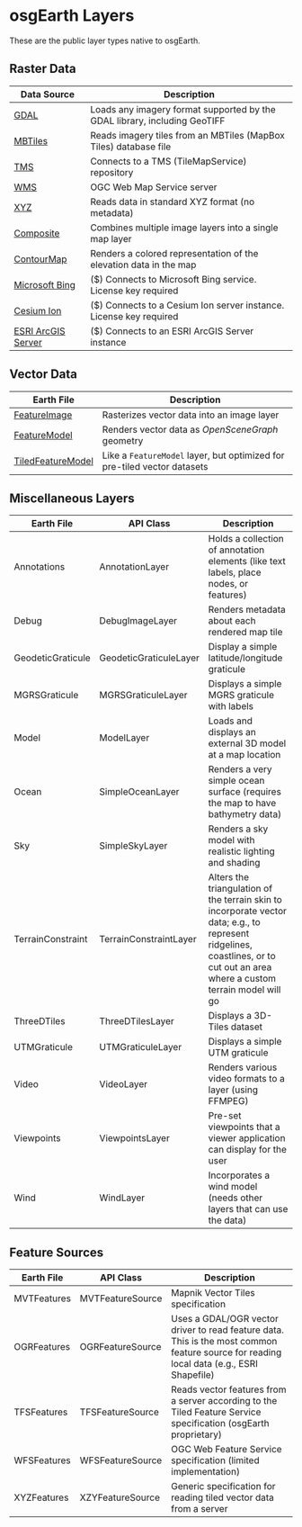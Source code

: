 # osgEarth Layers

These are the public layer types native to osgEarth.

## Raster Data

| Data Source | Description |
| ----------- | ------------|
| [GDAL](gdal.html) | Loads any imagery format supported by the GDAL library, including GeoTIFF |
| [MBTiles](mbtiles.html) | Reads imagery tiles from an MBTiles (MapBox Tiles) database file |
| [TMS](tms.html) | Connects to a TMS (TileMapService) repository |
| [WMS](wms.html) | OGC Web Map Service server |
| [XYZ](xyz.html) | Reads data in standard XYZ format (no metadata) |
| [Composite](composite.html) | Combines multiple image layers into a single map layer |
| [ContourMap](contourmap.html) | Renders a colored representation of the elevation data in the map |
| [Microsoft Bing](bing.html) | ($) Connects to Microsoft Bing service. License key required |
| [Cesium Ion](cesiumion.html) | ($) Connects to a Cesium Ion server instance. License key required |
| [ESRI ArcGIS Server](arcgis.html) | ($) Connects to an ESRI ArcGIS Server instance |


## Vector Data

| Earth File        | Description                                                  |
| ----------------- | ------------------------------------------------------------ |
| [FeatureImage](featureimage.html) | Rasterizes vector data into an image layer                   |
| [FeatureModel](featuremodel.html) | Renders vector data as *OpenSceneGraph* geometry             |
| [TiledFeatureModel](tiledfeaturemodel.html) | Like a `FeatureModel` layer, but optimized for pre-tiled vector datasets |



## Miscellaneous Layers

| Earth File        | API Class              | Description                                                  |
| ----------------- | ---------------------- | ------------------------------------------------------------ |
| Annotations       | AnnotationLayer        | Holds a collection of annotation elements (like text labels, place nodes, or features) |
| Debug             | DebugImageLayer        | Renders metadata about each rendered map tile                |
| GeodeticGraticule | GeodeticGraticuleLayer | Display a simple latitude/longitude graticule                |
| MGRSGraticule     | MGRSGraticuleLayer     | Displays a simple MGRS graticule with labels                 |
| Model             | ModelLayer             | Loads and displays an external 3D model at a map location    |
| Ocean             | SimpleOceanLayer       | Renders a very simple ocean surface (requires the map to have bathymetry data) |
| Sky               | SimpleSkyLayer         | Renders a sky model with realistic lighting and shading      |
| TerrainConstraint | TerrainConstraintLayer | Alters the triangulation of the terrain skin to incorporate vector data; e.g., to represent ridgelines, coastlines, or to cut out an area where a custom terrain model will go |
| ThreeDTiles       | ThreeDTilesLayer       | Displays a 3D-Tiles dataset                                  |
| UTMGraticule      | UTMGraticuleLayer      | Displays a simple UTM graticule                              |
| Video             | VideoLayer             | Renders various video formats to a layer (using FFMPEG)      |
| Viewpoints        | ViewpointsLayer        | Pre-set viewpoints that a viewer application can display for the user |
| Wind              | WindLayer              | Incorporates a wind model (needs other layers that can use the data) |



## Feature Sources

| Earth File  | API Class        | Description                                                  |
| ----------- | ---------------- | ------------------------------------------------------------ |
| MVTFeatures | MVTFeatureSource | Mapnik Vector Tiles specification                            |
| OGRFeatures | OGRFeatureSource | Uses a GDAL/OGR vector driver to read feature data. This is the most common feature source for reading local data (e.g., ESRI Shapefile) |
| TFSFeatures | TFSFeatureSource | Reads vector features from a server according to the Tiled Feature Service specification (osgEarth proprietary) |
| WFSFeatures | WFSFeatureSource | OGC Web Feature Service specification (limited implementation) |
| XYZFeatures | XZYFeatureSource | Generic specification for reading tiled vector data from a server |